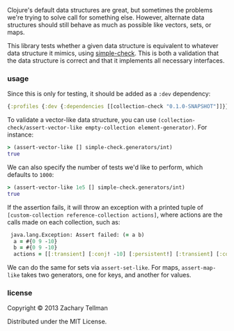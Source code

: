 Clojure's default data structures are great, but sometimes the problems we're trying to solve call for something else.  However, alternate data structures should still behave as much as possible like vectors, sets, or maps.

This library tests whether a given data structure is equivalent to whatever data structure it mimics, using [simple-check](https://github.com/reiddraper/simple-check).  This is both a validation that the data structure is correct and that it implements all necessary interfaces.

### usage

Since this is only for testing, it should be added as a `:dev` dependency:

```clj
{:profiles {:dev {:dependencies [[collection-check "0.1.0-SNAPSHOT"]]}}}
```

To validate a vector-like data structure, you can use `(collection-check/assert-vector-like empty-collection element-generator)`.  For instance:

```clj
> (assert-vector-like [] simple-check.generators/int)
true
```

We can also specify the number of tests we'd like to perform, which defaults to `1000`:

```clj
> (assert-vector-like 1e5 [] simple-check.generators/int)
true
```

If the assertion fails, it will throw an exception with a printed tuple of `[custom-collection reference-collection actions]`, where actions are the calls made on each collection, such as:

```clj
 java.lang.Exception: Assert failed: (= a b)
  a = #{0 9 -10}
  b = #{0 9 -10}
  actions = [[:transient] [:conj! -10] [:persistent!] [:transient] [:conj! 9] [:persistent!] [:transient] [:disj! -10] [:persistent!] [:conj -10]]
```

We can do the same for sets via `assert-set-like`.  For maps, `assert-map-like` takes two generators, one for keys, and another for values.

### license

Copyright © 2013 Zachary Tellman

Distributed under the MIT License.
